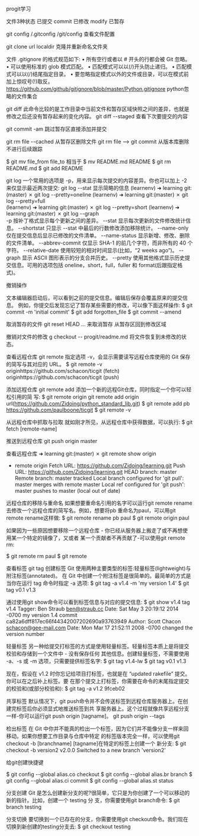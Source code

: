 progit学习

文件3种状态
已提交 commit
已修改 modify
已暂存 

git config 
/.gitconfig  /git/config 查看文件配置

git clone  url  localdir 克隆并重新命名文件夹

文件 .gitignore 的格式规范如下:
• 所有空行或者以 # 开头的行都会被 Git 忽略。
• 可以使用标准的 glob 模式匹配。
• 匹配模式可以以(/)开头防止递归。
• 匹配模式可以以(/)结尾指定目录。
• 要忽略指定模式以外的文件或目录，可以在模式前加上惊叹号(!)取反。
https://github.com/github/gitignore/blob/master/Python.gitignore
python忽略的文件集合

git diff  此命令比较的是工作目录中当前文件和暂存区域快照之间的差异，也就是修改之后还没有暂存起来的变化内容。
git diff --staged 查看下次要提交的内容


git commit -am 跳过暂存区直接添加并提交

git rm file --cached 从暂存区删除文件
git rm file   --> git commit 从版本库删除不进行后续跟踪


$ git mv file_from file_to 
相当于
$ mv README.md README
$ git rm README.md
$ git add README


git log 
一个常用的选项是 -p，用来显示每次提交的内容差异。你也可以加上 -2 来仅显示最近两次提交:
git log --stat 显示简略的信息
(learnenv) ➜  learning git:(master) ✗ git log --pretty=oneline
(learnenv) ➜  learning git:(master) ✗ git log --pretty=full   
(learnenv) ➜  learning git:(master) ✗ git log --pretty=short
(learnenv) ➜  learning git:(master) ✗ git log --graph    
-p
按补丁格式显示每个更新之间的差异。
--stat
显示每次更新的文件修改统计信息。
--shortstat
只显示 --stat 中最后的行数修改添加移除统计。
--name-only
仅在提交信息后显示已修改的文件清单。
--name-status
显示新增、修改、删除的文件清单。
--abbrev-commit
仅显示 SHA-1 的前几个字符，而非所有的 40 个字符。
--relative-date
使用较短的相对时间显示(比如，“2 weeks ago”)。
--graph
显示 ASCII 图形表示的分支合并历史。
--pretty
使用其他格式显示历史提交信息。可用的选项包括 oneline，short，full，fuller 和 format(后跟指定格式)。


撤销操作

文本编辑器启动后，可以看到之前的提交信息。编辑后保存会覆盖原来的提交信息。
例如，你提交后发现忘记了暂存某些需要的修改，可以像下面这样操作:
  $ git commit -m 'initial commit'
  $ git add forgotten_file
  $ git commit --amend
  
  
取消暂存的文件
git reset HEAD <file>... 来取消暂存    从暂存区回到修改区域

撤销对文件的修改
g checkout -- progit/readme.md   将文件恢复到未修改的状态。

  
查看远程仓库  git remote
指定选项 -v，会显示需要读写远程仓库使用的 Git 保存的简写与其对应的 URL。
  $ git remote -v
  originhttps://github.com/schacon/ticgit (fetch)
  originhttps://github.com/schacon/ticgit (push)
  

添加远程仓库
git remote add <shortname> <url>添加一个新的远程Git仓库，同时指定一个你可以轻松引用的简 写:
  $ git remote
    origin
  git remote add origin url(https://github.com/Zidoing/python_standard_lib.git)
  $ git remote add pb https://github.com/paulboone/ticgit
  $ git remote -v
  
  从远程仓库中抓取与拉取 就如刚才所见，从远程仓库中获得数据，可以执行:
  $ git fetch [remote-name]
  
推送到远程仓库 
git push origin master

查看远程仓库
➜  learning git:(master) ✗ git remote show origin
* remote origin
  Fetch URL: https://github.com/Zidoing/learning.git
  Push  URL: https://github.com/Zidoing/learning.git
  HEAD branch: master
  Remote branch:
    master tracked
  Local branch configured for 'git pull':
    master merges with remote master
  Local ref configured for 'git push':
    master pushes to master (local out of date)


远程仓库的移除与重命名
如果想要重命名引用的名字可以运行git remote rename去修改一个远程仓库的简写名。例如，想要将pb
重命名为paul，可以用git remote rename这样做:
  $ git remote rename pb paul
  $ git remote
  origin
  paul
  
  如果因为一些原因想要移除一个远程仓库 - 你已经从服务器上搬走了或不再想使用某一个特定的镜像了，又或者 某一个贡献者不再贡献了-可以使用git remote rm:
 
   $ git remote rm paul
  $ git remote
  
  
查看标签 git tag
创建标签 
Git 使用两种主要类型的标签:轻量标签(lightweight)与附注标签(annotated)。
在 Git 中创建一个附注标签是很简单的。最简单的方式是当你在运行 tag 命令时指定 -a 选项:
  $ git tag -a v1.4 -m 'my version 1.4'
  $ git tag
  v0.1
  v1.3
  
通过使用git show命令可以看到标签信息与对应的提交信息:
  $ git show v1.4
  tag v1.4
  Tagger: Ben Straub <ben@straub.cc>
  Date:   Sat May 3 20:19:12 2014 -0700
  my version 1.4
  commit ca82a6dff817ec66f44342007202690a93763949
  Author: Scott Chacon <schacon@gee-mail.com>
  Date:   Mon Mar 17 21:52:11 2008 -0700
      changed the version number
      
轻量标签
另一种给提交打标签的方式是使用轻量标签。轻量标签本质上是将提交校验和存储到一个文件中 - 没有保存任何 其他信息。创建轻量标签，不需要使用 -a、-s 或 -m 选项，只需要提供标签名字:
   $ git tag v1.4-lw
  $ git tag
  v0.1
  v1.3
  
 现在，假设在 v1.2 时你忘记给项目打标签，也就是在 “updated rakefile” 提交。你可以在之后补上标签。要 在那个提交上打标签，你需要在命令的末尾指定提交的校验和(或部分校验和):
  $ git tag -a v1.2 9fceb02


共享标签
默认情况下，git push命令并不会传送标签到远程仓库服务器上。在创建完标签后你必须显式地推送标签到共
享服务器上。这个过程就像共享远程分支一样-你可以运行git push origin [tagname]。
git push origin --tags

检出标签
在 Git 中你并不能真的检出一个标签，因为它们并不能像分支一样来回移动。如果你想要工作目录与仓库中特定 的标签版本完全一样，可以使用git checkout -b [branchname] [tagname]在特定的标签上创建一个 新分支:
  $ git checkout -b version2 v2.0.0
  Switched to a new branch 'version2'


给git创建快捷键


  $ git config --global alias.co checkout
  $ git config --global alias.br branch
  $ git config --global alias.ci commit
  $ git config --global alias.st status
  
 分支创建
Git 是怎么创建新分支的呢?很简单，它只是为你创建了一个可以移动的新的指针。比如，创建一个 testing 分
支，你需要使用git branch命令: $ git branch testing


分支切换
要切换到一个已存在的分支，你需要使用git checkout命令。我们现在切换到新创建的testing分支去: $ git checkout testing